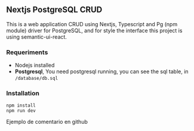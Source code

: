 ## Nextjs PostgreSQL CRUD

This is a web application CRUD using Nextjs, Typescript and Pg (npm module) driver for PostgreSQL, and for style the interface this project is using semantic-ui-react.

### Requeriments

- Nodejs installed
- **Postgresql**, You need postgresql running, you can see the sql table, in `/database/db.sql`

### Installation

```
npm install
npm run dev
```

Ejemplo de comentario en github
